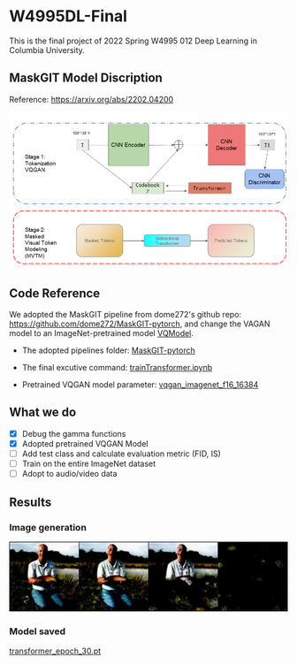 # W4995DL-Final
This is the final project of 2022 Spring W4995 012 Deep Learning in Columbia University.


## MaskGIT Model Discription
Reference: https://arxiv.org/abs/2202.04200

<p align="center">
<img width="718" alt="workflow" src="/asset/Mask.png">
</p>

## Code Reference
We adopted the MaskGIT pipeline from dome272's github repo: https://github.com/dome272/MaskGIT-pytorch, and change the VAGAN model to an ImageNet-pretrained model [VQModel](https://github.com/CompVis/taming-transformers).

* The adopted pipelines folder: [MaskGIT-pytorch](/MaskGIT-pytorch/) 
* The final excutive command: [trainTransformer.ipynb](./trainTransformer.ipynb)

* Pretrained VQGAN model parameter: [vqgan_imagenet_f16_16384](./taming-transformers/logs/vqgan_imagenet_f16_16384/)

## What we do
- [x] Debug the gamma functions
- [x] Adopted pretrained VQGAN Model
- [ ] Add test class and calculate evaluation metric (FID, IS)
- [ ] Train on the entire ImageNet dataset
- [ ] Adopt to audio/video data

## Results
### Image generation
<p align="center">
<img width="718" alt="workflow" src="/results/39.jpg">
</p>

### Model saved

[transformer_epoch_30.pt](./checkpoints/)

